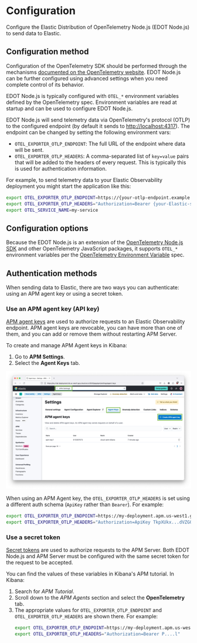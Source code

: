 <!--
Goal of this doc:
Provide a complete reference of all available configuration options and where/how they can be set. (Any Elastic-specific configuration options are listed directly. General OpenTelemetry configuration options are linked.)

Assumptions we're comfortable making about the reader:
* They are familiar with Elastic
* They are familiar with OpenTelemetry
-->

# Configuration

Configure the Elastic Distribution of OpenTelemetry Node.js (EDOT Node.js) to send data to Elastic.

<!-- ✅ How users set configuration options -->
## Configuration method

Configuration of the OpenTelemetry SDK should be performed through the
mechanisms [documented on the OpenTelemetry website](https://opentelemetry.io/docs/languages/js/automatic/configuration/).
EDOT Node.js can be further configured using advanced settings when you need complete control of its behavior.

<!-- ✅ How -->
EDOT Node.js is typically configured with `OTEL_*` environment variables defined by the OpenTelemetry spec.
Environment variables are read at startup and can be used to configure EDOT Node.js.

EDOT Node.js will send telemetry data via OpenTelemetry's protocol (OTLP) to the
configured endpoint (by default it sends to <http://localhost:4317>). The
endpoint can be changed by setting the following environment vars:

* `OTEL_EXPORTER_OTLP_ENDPOINT`: The full URL of the endpoint where data will be sent.
* `OTEL_EXPORTER_OTLP_HEADERS`: A comma-separated list of `key=value` pairs that will be added to the headers of every request. This is typically this is used for authentication information.

<!-- ✅ Example -->
For example, to send telemetry data to your Elastic Observability deployment you
might start the application like this:

```sh
export OTEL_EXPORTER_OTLP_ENDPOINT=https://{your-otlp-endpoint.example.com}
export OTEL_EXPORTER_OTLP_HEADERS="Authorization=Bearer {your-Elastic-secret-token}"
export OTEL_SERVICE_NAME=my-service
```

<!-- ✅ List all available configuration options -->
## Configuration options

Because the EDOT Node.js is an extension of the [OpenTelemetry Node.js SDK](https://github.com/open-telemetry/opentelemetry-js/tree/main/experimental/packages/opentelemetry-sdk-node) and other OpenTelemetry JavaScript packages, it supports `OTEL_*` environment variables per the [OpenTelemetry Environment Variable](https://opentelemetry.io/docs/specs/otel/configuration/sdk-environment-variables/) spec.

<!--
TODO:
Are there Elastic-specific custom configuration options
in addition to the general OpenTelemetry SDK
configuration options? Or are all the customizations
"behind the scenes"?
If not, you can delete this section.

[discrete]
[[configure-distro-options]]
=== Elastic-specific configuration options

EDOT Node.js supports the following Elastic-specific options:

(List config options)
-->

<!-- ✅ List auth methods -->
## Authentication methods

When sending data to Elastic, there are two ways you can authenticate: using an APM agent key or using a secret token.

### Use an APM agent key (API key)

<!-- ✅ What and why -->
[APM agent keys](https://www.elastic.co/guide/en/observability/current/apm-api-key.html) are
used to authorize requests to an Elastic Observability endpoint.
APM agent keys are revocable, you can have more than one of them, and
you can add or remove them without restarting APM Server.

<!-- ✅ How do you authenticate using this method? -->
To create and manage APM Agent keys in Kibana:

1. Go to **APM Settings**.
1. Select the **Agent Keys** tab.

![Kibana's APM Agent Keys section](./img/kibana-apm-agent-keys.png)

When using an APM Agent key, the `OTEL_EXPORTER_OTLP_HEADERS` is set using a
different auth schema (`ApiKey` rather than `Bearer`). For example:

<!-- ✅ Code example -->
```sh
export OTEL_EXPORTER_OTLP_ENDPOINT=https://my-deployment.apm.us-west1.gcp.cloud.es.io
export OTEL_EXPORTER_OTLP_HEADERS="Authorization=ApiKey TkpXUkx...dVZGQQ=="
```

### Use a secret token

<!-- ✅ What and why -->
[Secret tokens](https://elastic.co/guide/en/observability/current/apm-secret-token.html) are used to authorize
requests to the APM Server. Both EDOT Node.js and APM Server must be configured with the same secret token for
the request to be accepted.

<!-- ✅ How do you authenticate using this method? -->
You can find the values of these variables in Kibana's APM tutorial.
In Kibana:

1. Search for _APM Tutorial_.
1. Scroll down to the _APM Agents_ section and select the **OpenTelemetry** tab.
1. The appropriate values for `OTEL_EXPORTER_OTLP_ENDPOINT` and `OTEL_EXPORTER_OTLP_HEADERS` are shown there. For example:
    ```sh
    export OTEL_EXPORTER_OTLP_ENDPOINT=https://my-deployment.apm.us-west1.gcp.cloud.es.io
    export OTEL_EXPORTER_OTLP_HEADERS="Authorization=Bearer P....l"
    ```
